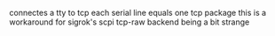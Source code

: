 connectes a tty to tcp
each serial line equals one tcp package
this is a workaround for sigrok's scpi tcp-raw backend being a bit strange

